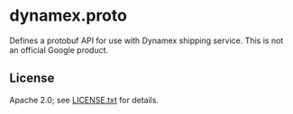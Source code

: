 dynamex.proto
=======

Defines a protobuf API for use with Dynamex shipping service.
This is not an official Google product.

License
-------

Apache 2.0; see [LICENSE.txt](LICENSE.txt) for details.
